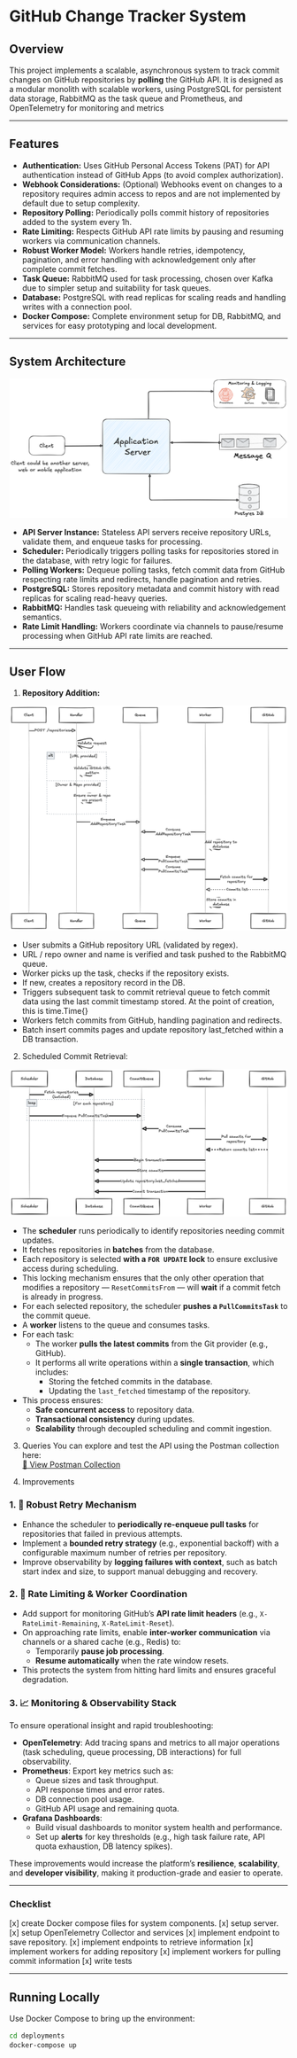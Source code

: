 # GitHub Change Tracker System

## Overview

This project implements a scalable, asynchronous system to track commit changes
on GitHub repositories by **polling** the GitHub API. It is designed as a
modular monolith with scalable workers, using PostgreSQL for persistent
data storage, RabbitMQ as the task queue and Prometheus, and OpenTelemetry
for monitoring and metrics

---

## Features

- **Authentication:** Uses GitHub Personal Access Tokens (PAT) for API
  authentication instead of GitHub Apps (to avoid complex authorization).
- **Webhook Considerations:** (Optional) Webhooks event on changes to a
  repository requires admin access to repos and are not implemented by default
  due to setup complexity.
- **Repository Polling:** Periodically polls commit history of repositories
  added to the system every 1h.
- **Rate Limiting:** Respects GitHub API rate limits by pausing and resuming
  workers via communication channels.
- **Robust Worker Model:** Workers handle retries, idempotency, pagination, and
  error handling with acknowledgement only after complete commit fetches.
- **Task Queue:** RabbitMQ used for task processing, chosen over Kafka due to
  simpler setup and suitability for task queues.
- **Database:** PostgreSQL with read replicas for scaling reads and handling
  writes with a connection pool.
- **Docker Compose:** Complete environment setup for DB, RabbitMQ, and services
  for easy prototyping and local development.

---

## System Architecture

![System Architecture Diagram](https://github.com/isongjosiah/github-change-tracker/blob/main/assets/GitHub%20Tracking%20System.png)

- **API Server Instance:** Stateless API servers receive repository URLs, validate them, and enqueue tasks for processing.
- **Scheduler:** Periodically triggers polling tasks for repositories stored in the database, with retry logic for failures.
- **Polling Workers:** Dequeue polling tasks, fetch commit data from GitHub respecting rate limits and redirects, handle pagination and retries.
- **PostgreSQL:** Stores repository metadata and commit history with read replicas for scaling read-heavy queries.
- **RabbitMQ:** Handles task queueing with reliability and acknowledgement semantics.
- **Rate Limit Handling:** Workers coordinate via channels to pause/resume processing when GitHub API rate limits are reached.

---

## User Flow

1. **Repository Addition:**

![Repository Addition Sequence Diagram](https://github.com/isongjosiah/github-change-tracker/blob/main/assets/Add%20Repository%20Seq%20Diagram.png)

- User submits a GitHub repository URL (validated by regex).
- URL / repo owner and name is verified and task pushed to the RabbitMQ queue.
- Worker picks up the task, checks if the repository exists.
- If new, creates a repository record in the DB.
- Triggers subsequent task to commit retrieval queue to fetch commit data using
  the last commit timestamp stored. At the point of creation, this is time.Time{}
- Workers fetch commits from GitHub, handling pagination and redirects.
- Batch insert commits pages and update repository last_fetched within a DB transaction.

2. Scheduled Commit Retrieval:

![Scheduled Commit Retrieval Sequence Diagram](https://github.com/isongjosiah/github-change-tracker/blob/main/assets/Pool%20Commit%20Seq%20Diagram.png)

- The **scheduler** runs periodically to identify repositories needing commit updates.
- It fetches repositories in **batches** from the database.
- Each repository is selected **with a `FOR UPDATE` lock** to ensure exclusive access during scheduling.
- This locking mechanism ensures that the only other operation that modifies a repository — `ResetCommitsFrom` — will **wait** if a commit fetch is already in progress.
- For each selected repository, the scheduler **pushes a `PullCommitsTask`** to the commit queue.
- A **worker** listens to the queue and consumes tasks.
- For each task:
  - The worker **pulls the latest commits** from the Git provider (e.g., GitHub).
  - It performs all write operations within a **single transaction**, which includes:
    - Storing the fetched commits in the database.
    - Updating the `last_fetched` timestamp of the repository.
- This process ensures:
  - **Safe concurrent access** to repository data.
  - **Transactional consistency** during updates.
  - **Scalability** through decoupled scheduling and commit ingestion.

3. Queries
   You can explore and test the API using the Postman collection here:  
   [🔗 View Postman Collection](https://elements.getpostman.com/redirect?entityId=29631323-333ab8be-5550-4eda-83dc-342eef9c567e&entityType=collection)

4. Improvements

### 1. 🔁 Robust Retry Mechanism

- Enhance the scheduler to **periodically re-enqueue pull tasks** for repositories that failed in previous attempts.
- Implement a **bounded retry strategy** (e.g., exponential backoff) with a configurable maximum number of retries per repository.
- Improve observability by **logging failures with context**, such as batch start index and size, to support manual debugging and recovery.

### 2. 🚦 Rate Limiting & Worker Coordination

- Add support for monitoring GitHub’s **API rate limit headers** (e.g., `X-RateLimit-Remaining`, `X-RateLimit-Reset`).
- On approaching rate limits, enable **inter-worker communication** via channels or a shared cache (e.g., Redis) to:
  - Temporarily **pause job processing**.
  - **Resume automatically** when the rate window resets.
- This protects the system from hitting hard limits and ensures graceful degradation.

### 3. 📈 Monitoring & Observability Stack

To ensure operational insight and rapid troubleshooting:

- **OpenTelemetry**: Add tracing spans and metrics to all major operations (task scheduling, queue processing, DB interactions) for full observability.
- **Prometheus**: Export key metrics such as:
  - Queue sizes and task throughput.
  - API response times and error rates.
  - DB connection pool usage.
  - GitHub API usage and remaining quota.
- **Grafana Dashboards**:
  - Build visual dashboards to monitor system health and performance.
  - Set up **alerts** for key thresholds (e.g., high task failure rate, API quota exhaustion, DB latency spikes).

These improvements would increase the platform’s **resilience**, **scalability**, and **developer visibility**, making it production-grade and easier to operate.

---

### Checklist

[x] create Docker compose files for system components.
[x] setup server.
[x] setup OpenTelemetry Collector and services
[x] implement endpoint to save repository.
[x] implement endpoints to retrieve information
[x] implement workers for adding repository
[x] implement workers for pulling commit information
[x] write tests

---

## Running Locally

Use Docker Compose to bring up the environment:

```bash
cd deployments
docker-compose up
```
